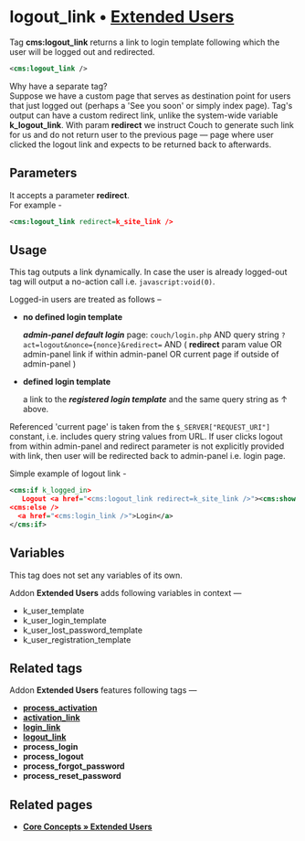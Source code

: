 # logout_link • [**Extended Users**](#related-pages)

Tag **cms:logout_link** returns a link to login template following which the user will be logged out and redirected.

```xml
<cms:logout_link />
```

Why have a separate tag?\
Suppose we have a custom page that serves as destination point for users that just logged out (perhaps a 'See you soon' or simply index page). Tag's output can have a custom redirect link, unlike the system-wide variable **k_logout_link**. With param **redirect** we instruct Couch to generate such link for us and do not return user to the previous page — page where user clicked the logout link and expects to be returned back to afterwards.

## Parameters

It accepts a parameter **redirect**.\
For example -

```xml
<cms:logout_link redirect=k_site_link />
```

## Usage

This tag outputs a link dynamically. In case the user is already logged-out tag will output a no-action call i.e. `javascript:void(0)`.

Logged-in users are treated as follows –

* **no defined login template**

  ***admin-panel default login*** page: `couch/login.php` AND query string `?act=logout&nonce={nonce}&redirect=` AND ( **redirect** param value OR admin-panel link if within admin-panel OR current page if outside of admin-panel )

* **defined login template**

   a link to the ***registered login template*** and the same query string as ↑ above.

Referenced 'current page' is taken from the `$_SERVER["REQUEST_URI"]` constant, i.e. includes query string values from URL. If user clicks logout from within admin-panel and redirect parameter is not explicitly provided with link, then user will be redirected back to admin-panel i.e. login page.

Simple example of logout link -

```xml
<cms:if k_logged_in>
   Logout <a href="<cms:logout_link redirect=k_site_link />"><cms:show k_user_title /></a>
<cms:else />
  <a href="<cms:login_link />">Login</a>
</cms:if>
```

## Variables

This tag does not set any variables of its own.

Addon **Extended Users** adds following variables in context —

* k_user_template
* k_user_login_template
* k_user_lost_password_template
* k_user_registration_template

## Related tags

Addon **Extended Users** features following tags —

* [**process_activation**](https://github.com/trendoman/Midware/tree/main/tags-reference/Extended-Users/process_activation.md)
* [**activation_link**](https://github.com/trendoman/Midware/tree/main/tags-reference/Extended-Users/activation_link.md)
* [**login_link**](https://github.com/trendoman/Midware/tree/main/tags-reference/Extended-Users/login_link.md)
* [**logout_link**](https://github.com/trendoman/Midware/tree/main/tags-reference/Extended-Users/logout_link.md)
* **process_login**
* **process_logout**
* **process_forgot_password**
* **process_reset_password**

## Related pages

* [**Core Concepts &raquo; Extended Users**](https://github.com/trendoman/Midware/tree/main/concepts/Extended-Users)
